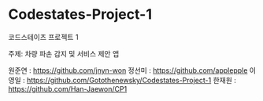 # Codestates-Project-1
코드스테이츠 프로젝트 1

주제: 차량 파손 감지 및 서비스 제안 앱

원준연 : https://github.com/jnyn-won
정선미 : https://github.com/applepple
이영일 : https://github.com/Gotothenewsky/Codestates-Project-1
한재원 : https://github.com/Han-Jaewon/CP1
